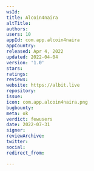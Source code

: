 ```yaml
---
wsId: 
title: Alcoin4naira
altTitle: 
authors: 
users: 10
appId: com.app.alcoin4naira
appCountry: 
released: Apr 4, 2022
updated: 2022-04-04
version: '1.0'
stars: 
ratings: 
reviews: 
website: https://albit.live
repository: 
issue: 
icon: com.app.alcoin4naira.png
bugbounty: 
meta: ok
verdict: fewusers
date: 2022-07-31
signer: 
reviewArchive: 
twitter: 
social: 
redirect_from: 

---
```


